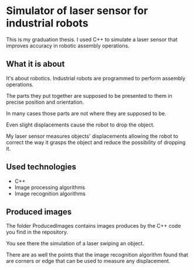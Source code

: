 # Simulator of laser sensor for industrial robots

This is my graduation thesis. I used C++ to simulate a laser sensor that improves accuracy in robotic assembly operations.

## What it is about

It's about robotics. Industrial robots are programmed to perform assembly operations.

The parts they put together are supposed to be presented to them in precise position and orientation. 

In many cases those parts are not where they are supposed to be.

Even slight displacements cause the robot to drop the object.

My laser sensor measures objects' displacements allowing the robot to correct the way it grasps the object and reduce the possibility of dropping it.

## Used technologies

* C++
* Image processing algorithms
* Image recognition algorithms 

## Produced images

The folder ProducedImages contains images produces by the C++ code you find in the repository.

You see there the simulation of a laser swiping an object.

There are as well the points that the image recognition algorithm found that are corners or edge that can be used to measure any displacement.





